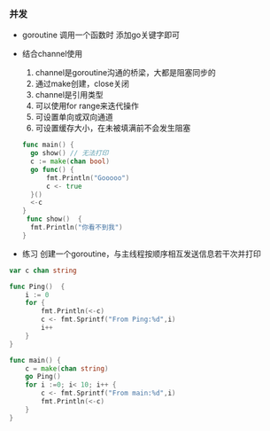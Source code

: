 ### 并发

- goroutine 调用一个函数时 添加go关键字即可

- 结合channel使用

  1. channel是goroutine沟通的桥梁，大都是阻塞同步的
  2. 通过make创建，close关闭
  3. channel是引用类型
  4. 可以使用for range来迭代操作
  5. 可设置单向或双向通道
  6. 可设置缓存大小，在未被填满前不会发生阻塞

  ```go
  func main() {
  	go show() // 无法打印
  	c := make(chan bool)
  	go func() {
  		fmt.Println("Gooooo")
  		c <- true
  	}()
  	<-c
  }
   func show()  {
  	fmt.Println("你看不到我")
  }
  ```

- 练习 创建一个goroutine，与主线程按顺序相互发送信息若干次并打印

```go
var c chan string

func Ping()  {
	i := 0
	for {
		fmt.Println(<-c)
		c <- fmt.Sprintf("From Ping:%d",i)
		i++
	}
}

func main() {
	c = make(chan string)
	go Ping()
	for i :=0; i< 10; i++ {
		c <- fmt.Sprintf("From main:%d",i)
		fmt.Println(<-c)
	}
}
```

